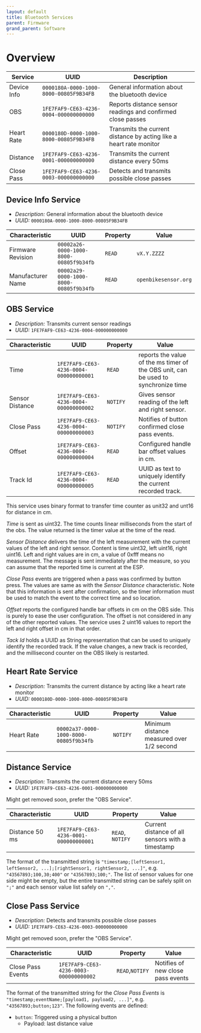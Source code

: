 ```yaml
---
layout: default
title: Bluetooth Services
parent: Firmware
grand_parent: Software
---
```


# Overview

| Service     | UUID                                   | Description                                                        |
| ----------- | -------------------------------------- | ------------------------------------------------------------------ |
| Device Info | `0000180A-0000-1000-8000-00805F9B34FB` | General information about the bluetooth device                     |
| OBS         | `1FE7FAF9-CE63-4236-0004-000000000000` | Reports distance sensor readings and confirmed close passes        |
| Heart Rate  | `0000180D-0000-1000-8000-00805F9B34FB` | Transmits the current distance by acting like a heart rate monitor |
| Distance    | `1FE7FAF9-CE63-4236-0001-000000000000` | Transmits the current distance every 50ms                          |
| Close Pass  | `1FE7FAF9-CE63-4236-0003-000000000000` | Detects and transmits possible close passes                        |


## Device Info Service
- *Description:* General information about the bluetooth device
- *UUID:* `0000180A-0000-1000-8000-00805F9B34FB`

| Characteristic    | UUID                                   | Property | Value              |
| ----------------- | -------------------------------------- | -------- | ------------------ |
| Firmware Revision | `00002a26-0000-1000-8000-00805f9b34fb` | `READ`   | `vX.Y.ZZZZ`        |
| Manufacturer Name | `00002a29-0000-1000-8000-00805f9b34fb` | `READ`   | `openbikesensor.org` |


## OBS Service
- *Description:* Transmits current sensor readings
- *UUID:* `1FE7FAF9-CE63-4236-0004-000000000000`

| Characteristic      | UUID                                   | Property        | Value                                                                               |
| ------------------- | -------------------------------------- | --------------- | ----------------------------------------------------------------------------------- |
| Time                | `1FE7FAF9-CE63-4236-0004-000000000001` | `READ`          | reports the value of the ms timer of the OBS unit, can be used to synchronize time  |
| Sensor Distance     | `1FE7FAF9-CE63-4236-0004-000000000002` | `NOTIFY`        | Gives sensor reading of the left and right sensor.                                  |
| Close Pass          | `1FE7FAF9-CE63-4236-0004-000000000003` | `NOTIFY`        | Notifies of button confirmed close pass events.                                     |
| Offset              | `1FE7FAF9-CE63-4236-0004-000000000004` | `READ`          | Configured handle bar offset values in cm.                                          |
| Track Id            | `1FE7FAF9-CE63-4236-0004-000000000005` | `READ`          | UUID as text to uniquely identify the current recorded track.                       |

This service uses binary format to transfer time counter as unit32 and unt16
for distance in cm.

*Time* is sent as uint32. The time counts linear milliseconds from the start
of the obs. The value returned is the timer value at the time of the read.

*Sensor Distance* delivers the time of the left measurement with the current values of
the left and right sensor. Content is time uint32, left uint16, right uint16. Left
and right values are in cm, a value of 0xfff means no measurement. The message is
sent immediately after the measure, so you can assume that the reported time
is current at the ESP.

*Close Pass* events are triggered when a pass was confirmed by button press. The
values are same as with the *Sensor Distance* characteristic. Note that this
information is sent after confirmation, so the timer information must be used
to match the event to the correct time and so location.

*Offset* reports the configured handle bar offsets in cm on the OBS side. This
is purely to ease the user configuration. The offset is not considered in any
of the other reported values. The service uses 2 uint16 values to report the
left and right offset in cm in that order.

*Tack Id* holds a UUID as String representation that can be used to uniquely
identify the recorded track. If the value changes, a new track is recorded, and
the millisecond counter on the OBS likely is restarted. 

## Heart Rate Service
- *Description:* Transmits the current distance by acting like a heart rate monitor
- *UUID:* `0000180D-0000-1000-8000-00805F9B34FB`

| Characteristic  | UUID                                   | Property         | Value                                     |
| --------------- | -------------------------------------- | ---------------- | ----------------------------------------- |
| Heart Rate      | `00002a37-0000-1000-8000-00805f9b34fb` | `NOTIFY`         | Minimum distance measured over 1/2 second |


## Distance Service
- *Description:* Transmits the current distance every 50ms
- *UUID:* `1FE7FAF9-CE63-4236-0001-000000000000`

Might get removed soon, prefer the "OBS Service".

| Characteristic | UUID                                   | Property         | Value                                            |
| -------------- | -------------------------------------- | ---------------- | ------------------------------------------------ |
| Distance 50 ms | `1FE7FAF9-CE63-4236-0001-000000000001` | `READ`, `NOTIFY` | Current distance of all sensors with a timestamp |

The format of the transmitted string is `"timestamp;[leftSensor1, leftSensor2, ...];[rightSensor1, rightSensor2, ...]"`, e.g. `"43567893;100,30;400"` or `"43567893;100;"`.
The list of sensor values for one side might be empty, but the entire transmitted string can be safely split on `";"` and each sensor value list safely on `","`.


## Close Pass Service
- *Description:* Detects and transmits possible close passes
- *UUID:* `1FE7FAF9-CE63-4236-0003-000000000000`

Might get removed soon, prefer the "OBS Service".

| Characteristic      | UUID                                   | Property        | Value                                                                               |
| ------------------- | -------------------------------------- | --------------- | ----------------------------------------------------------------------------------- |
| Close Pass Events   | `1FE7FAF9-CE63-4236-0003-000000000002` | `READ`,`NOTIFY` | Notifies of new close pass events                                                   |

The format of the transmitted string for the *Close Pass Events* is `"timestamp;eventName;[payload1, payload2, ...]"`, e.g. `"43567893;button;123"`.
The following events are defined:
* `button`: Triggered using a physical button
  * Payload: last distance value

